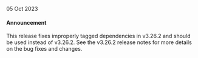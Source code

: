 05 Oct 2023


#### Announcement

This release fixes improperly tagged dependencies in v3.26.2 and should be used instead of v3.26.2. See the v3.26.2 release notes for more details on the bug fixes and changes.
